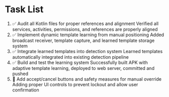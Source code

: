 # Task List

1. ✅ Audit all Kotlin files for proper references and alignment
Verified all services, activities, permissions, and references are properly aligned
2. ✅ Implement dynamic template learning from manual positioning
Added broadcast receiver, template capture, and learned template storage system
3. ✅ Integrate learned templates into detection system
Learned templates automatically integrated into existing detection pipeline
4. ✅ Build and test the learning system
Successfully built APK with adaptive template learning, deployed to web server, committed and pushed
5. 🔄 Add accept/cancel buttons and safety measures for manual override
Adding proper UI controls to prevent lockout and allow user confirmation


